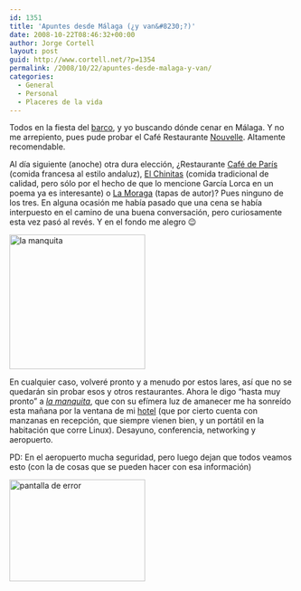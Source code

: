 ```yaml
---
id: 1351
title: 'Apuntes desde Málaga (¿y van&#8230;?)'
date: 2008-10-22T08:46:32+00:00
author: Jorge Cortell
layout: post
guid: http://www.cortell.net/?p=1354
permalink: /2008/10/22/apuntes-desde-malaga-y-van/
categories:
  - General
  - Personal
  - Placeres de la vida
---
```

Todos en la fiesta del <a title="http://www.eltrinidad.es" href="http://www.eltrinidad.es" target="_blank">barco</a>, y yo buscando dónde cenar en Málaga. Y no me arrepiento, pues pude probar el Café Restaurante <a title="http://nouvelle.es/" href="http://nouvelle.es/" target="_blank">Nouvelle</a>. Altamente recomendable.

Al día siguiente (anoche) otra dura elección, ¿Restaurante <a title="http://www.rcafedeparis.com/" href="http://www.rcafedeparis.com/" target="_blank">Café de París</a> (comida francesa al estilo andaluz), <a title="http://www.chinitas.arrakis.es/" href="http://www.chinitas.arrakis.es/" target="_blank">El Chinitas</a> (comida tradicional de calidad, pero sólo por el hecho de que lo mencione García Lorca en un poema ya es interesante) o <a title="http://www.lamoraga.com/" href="http://www.lamoraga.com/" target="_blank">La Moraga</a> (tapas de autor)? Pues ninguno de los tres. En alguna ocasión me había pasado que una cena se había interpuesto en el camino de una buena conversación, pero curiosamente esta vez pasó al revés. Y en el fondo me alegro 😉

<img src="http://farm3.static.flickr.com/2415/2969378154_5f3c692dc4_m.jpg" alt="la manquita" width="240" height="238" />

En cualquier caso, volveré pronto y a menudo por estos lares, así que no se quedarán sin probar esos y otros restaurantes. Ahora le digo &#8220;hasta muy pronto&#8221; a <a title="Catedral" href="http://es.wikipedia.org/wiki/Catedral_de_M%C3%A1laga" target="_blank"><em>la manquita</em></a>, que con su efímera luz de amanecer me ha sonreído esta mañana por la ventana de mi <a title="http://www.hthoteles.com/htm01/lista_zn?cid=7&user_locale=es_ES" href="http://www.hthoteles.com/htm01/lista_zn?cid=7&user_locale=es_ES" target="_blank">hotel</a> (que por cierto cuenta con manzanas en recepción, que siempre vienen bien, y un portátil en la habitación que corre Linux). Desayuno, conferencia, networking y aeropuerto.

PD: En el aeropuerto mucha seguridad, pero luego dejan que todos veamos esto (con la de cosas que se pueden hacer con esa información)

<img src="http://farm4.static.flickr.com/3164/2968534797_3fa8795e40_m.jpg" alt="pantalla de error" width="240" height="180" />